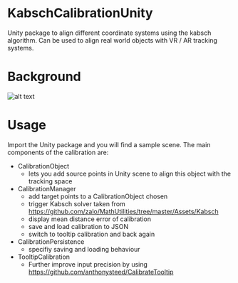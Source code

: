 # KabschCalibrationUnity
Unity package to align different coordinate systems using the kabsch algorithm. Can be used to align real world objects with VR / AR tracking systems.

# Background
![alt text](https://www.informatik.uni-wuerzburg.de/fileadmin/_processed_/e/0/csm_Portrait_Uni_Wuerzburg_cropped_fea9744db5.jpg)

# Usage
Import the Unity package and you will find a sample scene. 
The main components of the calibration are:

- CalibrationObject
	- lets you add source points in Unity scene to align this object with the tracking space
- CalibrationManager
	- add target points to a CalibrationObject chosen 
	- trigger Kabsch solver taken from https://github.com/zalo/MathUtilities/tree/master/Assets/Kabsch
	- display mean distance error of calibration 
	- save and load calibration to JSON 
	- switch to tooltip calibration and back again
- CalibrationPersistence 
	- specifiy saving and loading behaviour
- TooltipCalibration
	-  Further improve input precision by using https://github.com/anthonysteed/CalibrateTooltip
